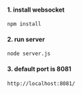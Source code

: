 #### 1. install websocket
```
npm install
```
#### 2. run server
```
node server.js
```
#### 3. default port is 8081
```
http://localhost:8081/
```